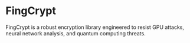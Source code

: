 # FingCrypt
FingCrypt is a robust encryption library engineered to resist GPU attacks, neural network analysis, and quantum computing threats.
